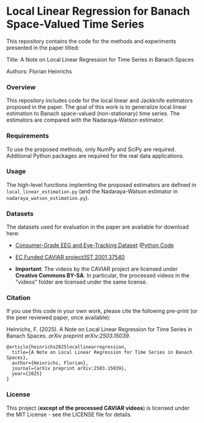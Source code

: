 # Local Linear Regression for Banach Space-Valued Time Series

This repository contains the code for the methods and experiments presented in the paper titled:

Title: A Note on Local Linear Regression for Time Series in Banach Spaces

Authors: Florian Heinrichs

### Overview

This repository includes code for the local linear and Jackknife estimators proposed in the paper. The goal of this work is to generalize local linear estimation to Banach space-valued (non-stationary) time series. The estimators are compared with the Nadaraya-Watson estimator.

### Requirements

To use the proposed methods, only NumPy and SciPy are required. Additional Python packages are required for the real data applications.

### Usage

The high-level functions implemting the proposed estimators are defined in `local_linear_estimation.py` (and the Nadaraya-Watson estimator in `nadaraya_watson_estimation.py`).

### Datasets

The datasets used for evaluation in the paper are available for download here:
- [Consumer-Grade EEG and Eye-Tracking Dataset](https://zenodo.org/records/14860668) ([Python Code](https://github.com/FlorianHeinrichs/eeg_eye_tracking)
- [EC Funded CAVIAR project/IST 2001 37540](https://groups.inf.ed.ac.uk/vision/DATASETS/CAVIAR/CAVIARDATA1/)

- **Important**: The videos by the CAVIAR project are licensed under **Creative Commons BY-SA**. In particular, the processed videos in the "videos" folder are licensed under the same license. 

### Citation

If you use this code in your own work, please cite the following pre-print (or the peer reviewed paper, once available):

Heinrichs, F. (2025). A Note on Local Linear Regression for Time Series in Banach Spaces. *arXiv preprint arXiv:2503.15039*.

    @article{heinrichs2025locallinearregression,
      title={A Note on Local Linear Regression for Time Series in Banach Spaces},
      author={Heinrichs, Florian},
      journal={arXiv preprint arXiv:2503.15039},
      year={2025}
    }

    

### License

This project (**except of the processed CAVIAR videos**) is licensed under the MIT License - see the LICENSE file for details.
